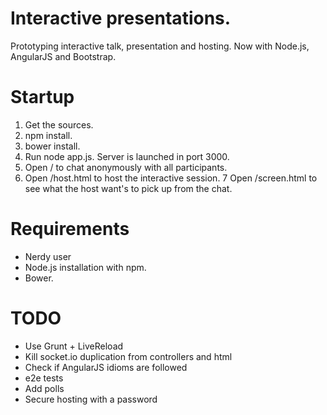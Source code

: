 # Interactive presentations.

Prototyping interactive talk, presentation and hosting. Now with Node.js, AngularJS and Bootstrap.

# Startup
1. Get the sources.
2. npm install.
3. bower install.
4. Run node app.js. Server is launched in port 3000.
5. Open / to chat anonymously with all participants.
6. Open /host.html to host the interactive session.
7 Open /screen.html to see what the host want's to pick up from the chat.

# Requirements
- Nerdy user
- Node.js installation with npm.
- Bower.

# TODO
- Use Grunt + LiveReload
- Kill socket.io duplication from controllers and html
- Check if AngularJS idioms are followed
- e2e tests
- Add polls
- Secure hosting with a password